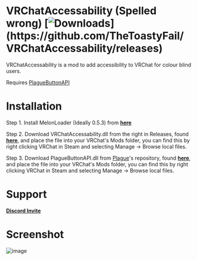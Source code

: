 # VRChatAccessability (Spelled wrong) [![Downloads](https://img.shields.io/github/downloads/TheToastyFail/VRChatAccessability/total?color=magenta&label=Downloads:)](https://github.com/TheToastyFail/VRChatAccessability/releases)

VRChatAccessability is a mod to add accessibility to VRChat for colour blind users.

Requires [PlagueButtonAPI](https://github.com/PlagueVRC/PlagueButtonAPI)

# Installation

Step 1. Install MelonLoader (Ideally 0.5.3) from [__**here**__](https://github.com/LavaGang/MelonLoader/releases/download/v0.5.3/MelonLoader.Installer.exe)

Step 2. Download VRChatAccessability.dll from the right in Releases, found [__**here**__](https://github.com/TheToastyFail/VRChatAccessability/releases), and place the file into your VRChat's Mods folder, you can find this by right clicking VRChat in Steam and selecting Manage -> Browse local files.

Step 3. Download PlagueButtonAPI.dll from [Plague](https://github.com/PlagueVRC)'s repository, found [__**here**__](https://github.com/PlagueVRC/PlagueButtonAPI/releases), and place the file into your VRChat's Mods folder, you can find this by right clicking VRChat in Steam and selecting Manage -> Browse local files.

# Support

[__**Discord Invite**__](https://discord.gg/3yh3nHbJvc)

# Screenshot

![image](https://user-images.githubusercontent.com/61669414/167517856-4de7b4d1-920f-46e5-96a0-3c21ee7ae24e.png)
